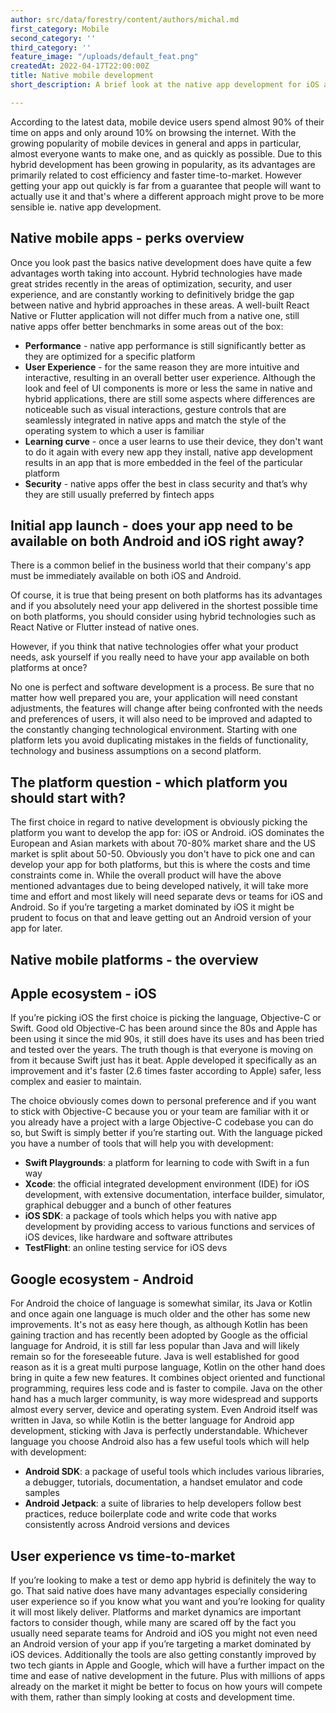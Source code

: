 ```yaml
---
author: src/data/forestry/content/authors/michal.md
first_category: Mobile
second_category: ''
third_category: ''
feature_image: "/uploads/default_feat.png"
createdAt: 2022-04-17T22:00:00Z
title: Native mobile development
short_description: A brief look at the native app development for iOS and Android

---
```

According to the latest data, mobile device users spend almost 90% of their time on apps and only around 10% on browsing the internet. With the growing popularity of mobile devices in general and apps in particular, almost everyone wants to make one, and as quickly as possible. Due to this hybrid development has been growing in popularity, as its advantages are primarily related to cost efficiency and faster time-to-market. However getting your app out quickly is far from a guarantee that people will want to actually use it and that's where a different approach might prove to be more sensible ie. native app development.

## Native mobile apps - perks overview

Once you look past the basics native development does have quite a few advantages worth taking into account. Hybrid technologies have made great strides recently in the areas of optimization, security, and user experience, and are constantly working to definitively bridge the gap between native and hybrid approaches in these areas. A well-built React Native or Flutter application will not differ much from a native one, still native apps offer better benchmarks in some areas out of the box:

* **Performance** -  native app performance is still significantly better as they are optimized for a specific platform
* **User Experience** - for the same reason they are more intuitive and interactive, resulting in an overall better user experience. Although the look and feel of UI components is more or less the same in native and hybrid applications, there are still some aspects where differences are noticeable such as visual interactions, gesture controls that are seamlessly integrated in native apps and match the style of the operating system to which a user is familiar
* **Learning curve** - once a user learns to use their device, they don't want to do it again with every new app they install, native app development results in an app that is more embedded in the feel of the particular platform
* **Security** - native apps offer the best in class security and that’s why they are still usually preferred by fintech apps

## Initial app launch - does your app need to be available on both Android and iOS right away?

There is a common belief in the business world that their company's app must be immediately available on both iOS and Android.

Of course, it is true that being present on both platforms has its advantages and if you absolutely need your app delivered in the shortest possible time on both platforms, you should consider using hybrid technologies such as React Native or Flutter instead of native ones.

However, if you think that native technologies offer what your product needs, ask yourself if you really need to have your app available on both platforms at once?

No one is perfect and software development is a process. Be sure that no matter how well prepared you are, your application will need constant adjustments, the features will change after being confronted with the needs and preferences of users, it will also need to be improved and adapted to the constantly changing technological environment. Starting with one platform lets you avoid duplicating mistakes in the fields of functionality, technology and business assumptions on a second platform.

## The platform question - which platform you should start with?

The first choice in regard to native development is obviously picking the platform you want to develop the app for: iOS or Android. iOS dominates the European and Asian markets with about 70-80% market share and the US market is split about 50-50. Obviously you don't have to pick one and can develop your app for both platforms, but this is where the costs and time constraints come in. While the overall product will have the above mentioned advantages due to being developed natively, it will take more time and effort and most likely will need separate devs or teams for iOS and Android. So if you’re targeting a market dominated by iOS it might be prudent to focus on that and leave getting out an Android version of your app for later.

## Native mobile platforms - the overview

## Apple ecosystem - iOS

If you’re picking iOS the first choice is picking the language, Objective-C or Swift. Good old Objective-C has been around since the 80s and Apple has been using it since the mid 90s, it still does have its uses and has been tried and tested over the years. The truth though is that everyone is moving on from it because Swift just has it beat. Apple developed it specifically as an improvement and it's faster (2.6 times faster according to Apple) safer, less complex and easier to maintain.

The choice obviously comes down to personal preference and if you want to stick with Objective-C because you or your team are familiar with it or you already have a project with a large Objective-C codebase you can do so, but Swift is simply better if you’re starting out. With the language picked you have a number of tools that will help you with development:

* **Swift Playgrounds**: a platform for learning to code with Swift in a fun way
* **Xcode**: the official integrated development environment (IDE) for iOS development, with extensive documentation, interface builder, simulator, graphical debugger and a bunch of other features
* **iOS SDK**: a package of tools which helps you with native app development by providing access to various functions and services of iOS devices, like hardware and software attributes
* **TestFlight**: an online testing service for iOS devs

## Google ecosystem - Android

For Android the choice of language is somewhat similar, its Java or Kotlin and once again one language is much older and the other has some new improvements. It's not as easy here though, as although Kotlin has been gaining traction and has recently been adopted by Google as the official language for Android, it is still far less popular than Java and will likely remain so for the foreseeable future. Java is well established for good reason as it is a great multi purpose language, Kotlin on the other hand does bring in quite a few new features. It combines object oriented and functional programming, requires less code and is faster to compile. Java on the other hand has a much larger community, is way more widespread and supports almost every server, device and operating system. Even Android itself was written in Java, so while Kotlin is the better language for Android app development, sticking with Java is perfectly understandable. Whichever language you choose Android also has a few useful tools which will help with development:

* **Android SDK**: a package of useful tools which includes various libraries, a debugger, tutorials, documentation, a handset emulator and code samples
* **Android Jetpack**: a suite of libraries to help developers follow best practices, reduce boilerplate code and write code that works consistently across Android versions and devices

## User experience vs time-to-market

If you’re looking to make a test or demo app hybrid is definitely the way to go. That said native does have many advantages especially considering user experience so if you know what you want and you’re looking for quality it will most likely deliver. Platforms and market dynamics are important factors to consider though, while many are scared off by the fact you usually need separate teams for Android and iOS you might not even need an Android version of your app if you’re targeting a market dominated by iOS devices. Additionally the tools are also getting constantly improved by two tech giants in Apple and Google, which will have a further impact on the time and ease of native development in the future. Plus with millions of apps already on the market it might be better to focus on how yours will compete with them, rather than simply looking at costs and development time.